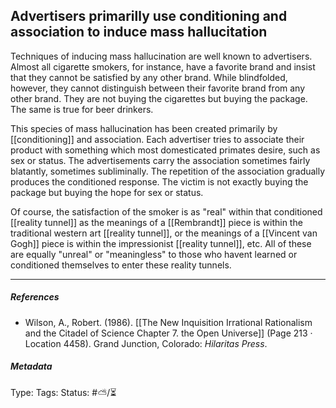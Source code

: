 ## Advertisers primarilly use conditioning and association to induce mass hallucitation  # 

Techniques of inducing mass hallucination are well known to advertisers. Almost all cigarette smokers, for instance, have a favorite brand and insist that they cannot be satisfied by any other brand. While blindfolded, however, they cannot distinguish between their favorite brand from any other brand. They are not buying the cigarettes but buying the package. The same is true for beer drinkers. 

This species of mass hallucination has been created primarily by [[conditioning]] and association. Each advertiser tries to associate their product with something which most domesticated primates desire, such as sex or status. The advertisements carry the association sometimes fairly blatantly, sometimes subliminally. The repetition of the association gradually produces the conditioned response. The victim is not exactly buying the package but buying the hope for sex or status. 

Of course, the satisfaction of the smoker is as "real" within that conditioned [[reality tunnel]] as the meanings of a [[Rembrandt]] piece is within the traditional western art [[reality tunnel]], or the meanings of a [[Vincent van Gogh]] piece is within the impressionist [[reality tunnel]], etc. All of these are equally "unreal" or "meaningless" to those who havent learned or conditioned themselves to enter these reality tunnels. 

___

##### References

- Wilson, A., Robert. (1986). [[The New Inquisition Irrational Rationalism and the Citadel of Science Chapter 7. the Open Universe]] (Page 213 · Location 4458). Grand Junction, Colorado: _Hilaritas Press_.

##### Metadata

Type: 
Tags:
Status: #⛅️/⏳ 